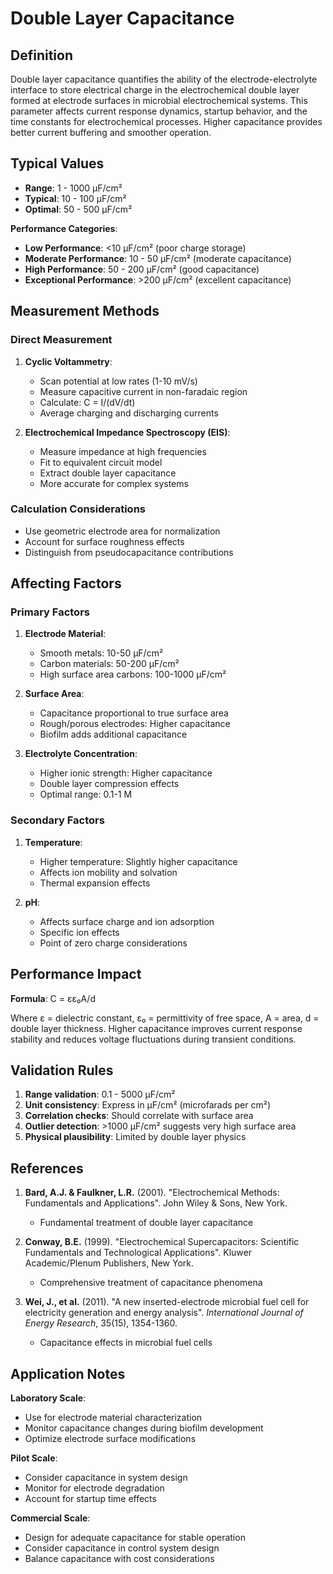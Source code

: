 <!--
Parameter ID: capacitance
Category: electrical
Generated: 2025-01-16T10:59:00.000Z
-->

# Double Layer Capacitance

## Definition

Double layer capacitance quantifies the ability of the electrode-electrolyte
interface to store electrical charge in the electrochemical double layer formed
at electrode surfaces in microbial electrochemical systems. This parameter
affects current response dynamics, startup behavior, and the time constants for
electrochemical processes. Higher capacitance provides better current buffering
and smoother operation.

## Typical Values

- **Range**: 1 - 1000 μF/cm²
- **Typical**: 10 - 100 μF/cm²
- **Optimal**: 50 - 500 μF/cm²

**Performance Categories**:

- **Low Performance**: <10 μF/cm² (poor charge storage)
- **Moderate Performance**: 10 - 50 μF/cm² (moderate capacitance)
- **High Performance**: 50 - 200 μF/cm² (good capacitance)
- **Exceptional Performance**: >200 μF/cm² (excellent capacitance)

## Measurement Methods

### Direct Measurement

1. **Cyclic Voltammetry**:

   - Scan potential at low rates (1-10 mV/s)
   - Measure capacitive current in non-faradaic region
   - Calculate: C = I/(dV/dt)
   - Average charging and discharging currents

2. **Electrochemical Impedance Spectroscopy (EIS)**:
   - Measure impedance at high frequencies
   - Fit to equivalent circuit model
   - Extract double layer capacitance
   - More accurate for complex systems

### Calculation Considerations

- Use geometric electrode area for normalization
- Account for surface roughness effects
- Distinguish from pseudocapacitance contributions

## Affecting Factors

### Primary Factors

1. **Electrode Material**:

   - Smooth metals: 10-50 μF/cm²
   - Carbon materials: 50-200 μF/cm²
   - High surface area carbons: 100-1000 μF/cm²

2. **Surface Area**:

   - Capacitance proportional to true surface area
   - Rough/porous electrodes: Higher capacitance
   - Biofilm adds additional capacitance

3. **Electrolyte Concentration**:
   - Higher ionic strength: Higher capacitance
   - Double layer compression effects
   - Optimal range: 0.1-1 M

### Secondary Factors

1. **Temperature**:

   - Higher temperature: Slightly higher capacitance
   - Affects ion mobility and solvation
   - Thermal expansion effects

2. **pH**:
   - Affects surface charge and ion adsorption
   - Specific ion effects
   - Point of zero charge considerations

## Performance Impact

**Formula**: C = εε₀A/d

Where ε = dielectric constant, ε₀ = permittivity of free space, A = area, d =
double layer thickness. Higher capacitance improves current response stability
and reduces voltage fluctuations during transient conditions.

## Validation Rules

1. **Range validation**: 0.1 - 5000 μF/cm²
2. **Unit consistency**: Express in μF/cm² (microfarads per cm²)
3. **Correlation checks**: Should correlate with surface area
4. **Outlier detection**: >1000 μF/cm² suggests very high surface area
5. **Physical plausibility**: Limited by double layer physics

## References

1. **Bard, A.J. & Faulkner, L.R.** (2001). "Electrochemical Methods:
   Fundamentals and Applications". John Wiley & Sons, New York.

   - Fundamental treatment of double layer capacitance

2. **Conway, B.E.** (1999). "Electrochemical Supercapacitors: Scientific
   Fundamentals and Technological Applications". Kluwer Academic/Plenum
   Publishers, New York.

   - Comprehensive treatment of capacitance phenomena

3. **Wei, J., et al.** (2011). "A new inserted-electrode microbial fuel cell for
   electricity generation and energy analysis". _International Journal of Energy
   Research_, 35(15), 1354-1360.
   - Capacitance effects in microbial fuel cells

## Application Notes

**Laboratory Scale**:

- Use for electrode material characterization
- Monitor capacitance changes during biofilm development
- Optimize electrode surface modifications

**Pilot Scale**:

- Consider capacitance in system design
- Monitor for electrode degradation
- Account for startup time effects

**Commercial Scale**:

- Design for adequate capacitance for stable operation
- Consider capacitance in control system design
- Balance capacitance with cost considerations
